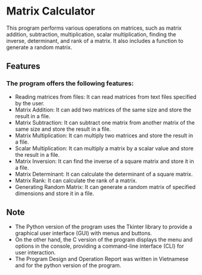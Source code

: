 # Matrix Calculator
This program performs various operations on matrices, such as matrix addition, subtraction, multiplication, scalar multiplication, finding the inverse, determinant, and rank of a matrix. It also includes a function to generate a random matrix.

## Features
### The program offers the following features:
  - Reading matrices from files: It can read matrices from text files specified by the user.
  - Matrix Addition: It can add two matrices of the same size and store the result in a file.
  - Matrix Subtraction: It can subtract one matrix from another matrix of the same size and store the result in a file.
  - Matrix Multiplication: It can multiply two matrices and store the result in a file.
  - Scalar Multiplication: It can multiply a matrix by a scalar value and store the result in a file.
  - Matrix Inversion: It can find the inverse of a square matrix and store it in a file.
  - Matrix Determinant: It can calculate the determinant of a square matrix.
  - Matrix Rank: It can calculate the rank of a matrix.
  - Generating Random Matrix: It can generate a random matrix of specified dimensions and store it in a file.

## Note
  - The Python version of the program uses the Tkinter library to provide a graphical user interface (GUI) with menus and buttons.
  - On the other hand, the C version of the program displays the menu and options in the console, providing a command-line interface (CLI) for user interaction.
  - The Program Design and Operation Report was written in Vietnamese and for the python version of the program.
